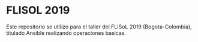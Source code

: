 # FLISOL 2019

Este repositorio se utilizo para el taller del FLISoL 2019 (Bogota-Colombia), titulado Ansible realizando operaciones basicas.





